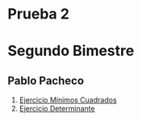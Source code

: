 # Prueba 2 
# Segundo Bimestre

## Pablo Pacheco

1.  [Ejercicio Mínimos Cuadrados](min_cuadrados.ipynb)
2.  [Ejercicio Determinante](determinante.ipynb)
